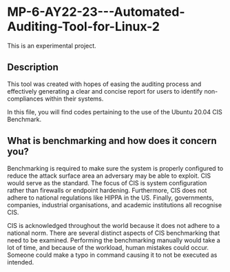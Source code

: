 # MP-6-AY22-23---Automated-Auditing-Tool-for-Linux-2
This is an experimental project. 

## Description 
This tool was created with hopes of easing the auditing process and effectively generating a clear and concise report for
users to identify non-compliances within their systems. 

In this file, you will find codes pertaining to the use of the Ubuntu 20.04 CIS Benchmark. 

## What is benchmarking and how does it concern you? 
Benchmarking is required to make sure the system is properly configured to reduce the attack surface area an adversary may be able to exploit. CIS would serve as the standard. The focus of CIS is system configuration rather than firewalls or endpoint hardening. Furthermore, CIS does not adhere to national regulations like HIPPA in the US. Finally, governments, companies, industrial organisations, and academic institutions all recognise CIS. 

CIS is acknowledged throughout the world because it does not adhere to a national norm. There are several distinct aspects of CIS benchmarking that need to be examined. Performing the benchmarking manually would take a lot of time, and because of the workload, human mistakes could occur. Someone could make a typo in command causing it to not be executed as intended.
